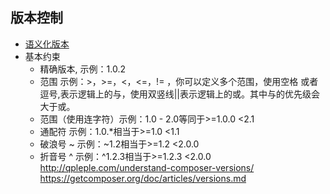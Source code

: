 ## 版本控制
- [语义化版本](https://semver.org/lang/zh-CN/)
- 基本约束
	- 精确版本, 示例：1.0.2
	- 范围 示例：>，>=，<，<=，!= ，你可以定义多个范围，使用空格 或者逗号,表示逻辑上的与，使用双竖线||表示逻辑上的或。其中与的优先级会大于或。
	- 范围（使用连字符）示例：1.0 - 2.0等同于>=1.0.0 <2.1
	- 通配符 示例：1.0.*相当于>=1.0 <1.1
	- 破浪号 ~ 示例：~1.2相当于>=1.2 <2.0.0
	- 折音号 ^ 示例：^1.2.3相当于>=1.2.3 <2.0.0
http://qpleple.com/understand-composer-versions/
https://getcomposer.org/doc/articles/versions.md